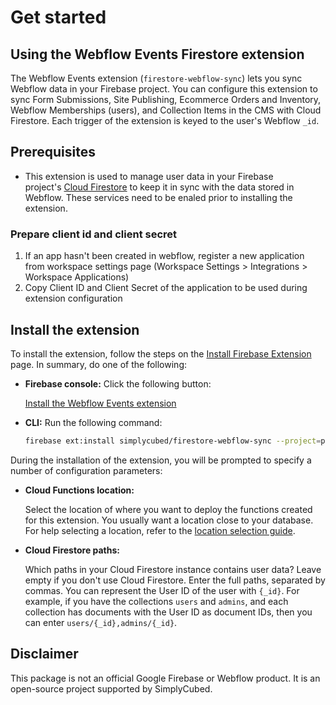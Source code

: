 # Get started

## Using the Webflow Events Firestore extension

The Webflow Events extension (`firestore-webflow-sync`) lets you sync Webflow data in your Firebase project. You can configure this extension to sync Form Submissions, Site Publishing, Ecommerce Orders and Inventory, Webflow Memberships (users), and Collection Items in the CMS with Cloud Firestore. Each trigger of the extension is keyed to the user's Webflow `_id`.

## Prerequisites

- This extension is used to manage user data in your Firebase project's [Cloud Firestore](https://firebase.google.com/docs/firestore) to keep it in sync with the data stored in Webflow. These services need to be enaled prior to installing the extension.

### Prepare client id and client secret

1. If an app hasn't been created in webflow, register a new application from workspace settings page (Workspace Settings > Integrations > Workspace Applications)
2. Copy Client ID and Client Secret of the application to be used during extension configuration

## **Install the extension**

To install the extension, follow the steps on the [Install Firebase Extension](https://firebase.google.com/docs/extensions/install-extensions) page. In summary, do one of the following:

- **Firebase console:** Click the following button:

  [Install the Webflow Events extension](https://console.firebase.google.com/project/_/extensions/install?ref=simplycubed%2Ffirestore-webflow-sync)

- **CLI:** Run the following command:

  ```bash
  firebase ext:install simplycubed/firestore-webflow-sync --project=projectId-or-alias
  ```

During the installation of the extension, you will be prompted to specify a number of configuration parameters:

- **Cloud Functions location:**

  Select the location of where you want to deploy the functions created for this extension. You usually want a location close to your database. For help selecting a location, refer to the [location selection guide](https://firebase.google.com/docs/functions/locations).

- **Cloud Firestore paths:**

  Which paths in your Cloud Firestore instance contains user data? Leave empty if you don't use Cloud Firestore. Enter the full paths, separated by commas. You can represent the User ID of the user with `{_id}`. For example, if you have the collections `users` and `admins`, and each collection has documents with the User ID as document IDs, then you can enter `users/{_id},admins/{_id}`.

## Disclaimer

This package is not an official Google Firebase or Webflow product. It is an open-source project supported by SimplyCubed.
